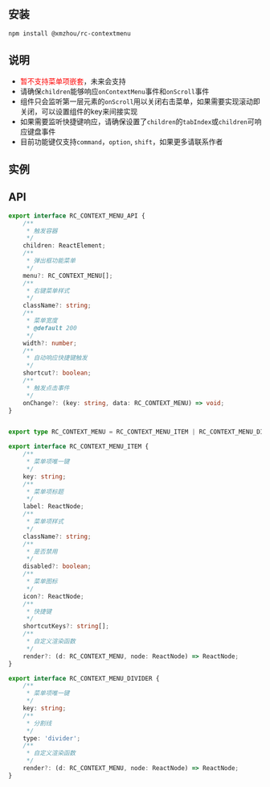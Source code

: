 ## 安装
```shell
npm install @xmzhou/rc-contextmenu
```
## 说明
* <font color="red"> 暂不支持菜单项嵌套</font>，未来会支持
* 请确保`children`能够响应`onContextMenu`事件和`onScroll`事件
* 组件只会监听第一层元素的`onScroll`用以关闭右击菜单，如果需要实现滚动即关闭，可以设置组件的key来间接实现
* 如果需要监听快捷键响应，请确保设置了`children`的`tabIndex`或`children`可响应键盘事件
* 目前功能键仅支持`command`，`option`, `shift`，如果更多请联系作者

## 实例
<code src="@/demo/index.tsx"></code>

## API
``` typescript
export interface RC_CONTEXT_MENU_API {
    /**
     * 触发容器
     */
    children: ReactElement;
    /**
     * 弹出框功能菜单
     */
    menu?: RC_CONTEXT_MENU[];
    /**
     * 右键菜单样式
     */
    className?: string;
    /**
     * 菜单宽度
     * @default 200
     */
    width?: number;
    /**
     * 自动响应快捷键触发
     */
    shortcut?: boolean;
    /**
     * 触发点击事件
     */
    onChange?: (key: string, data: RC_CONTEXT_MENU) => void;
}


export type RC_CONTEXT_MENU = RC_CONTEXT_MENU_ITEM | RC_CONTEXT_MENU_DIVIDER;

export interface RC_CONTEXT_MENU_ITEM {
    /**
     * 菜单项唯一键
     */
    key: string;
    /**
     * 菜单项标题
     */
    label: ReactNode;
    /**
     * 菜单项样式	
     */
    className?: string;
    /**
     * 是否禁用	
     */
    disabled?: boolean;
    /**
     * 菜单图标
     */
    icon?: ReactNode;
    /**
     * 快捷键
     */
    shortcutKeys?: string[];
    /**
     * 自定义渲染函数
     */
    render?: (d: RC_CONTEXT_MENU, node: ReactNode) => ReactNode;
}

export interface RC_CONTEXT_MENU_DIVIDER {
    /**
     * 菜单项唯一键
     */
    key: string;
    /**
     * 分割线
     */
    type: 'divider';
    /**
     * 自定义渲染函数
     */
    render?: (d: RC_CONTEXT_MENU, node: ReactNode) => ReactNode;
}
```